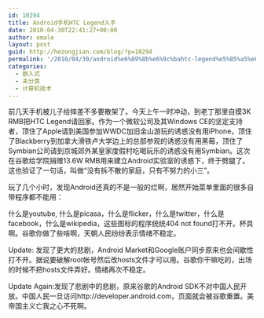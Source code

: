 ```yaml
---
id: 10294
title: Android手机HTC Legend入手
date: 2010-04-30T22:41:27+00:00
author: omale
layout: post
guid: http://hezongjian.com/blog/?p=10294
permalink: '/2010/04/30/android%e6%89%8b%e6%9c%bahtc-legend%e5%85%a5%e6%89%8b/'
categories:
  - 嵌入式
  - 未分类
  - 计算机技术
---
```

前几天手机被儿子给摔差不多要散架了。今天上午一时冲动，到老丁那里自摸3K RMB把HTC Legend请回家。作为一个微软公司及其Windows CE的坚定支持者，顶住了Apple请到美国参加WWDC加旧金山游玩的诱惑没有用iPhone，顶住了Blackberry到加拿大滑铁卢大学边上的总部参观的诱惑没有用黑莓，顶住了Symbian公司请到京城郊外某皇家度假村吃喝玩乐的诱惑没有用Symbian。这次在谷歌给学院捐赠13.6W RMB用来建立Android实验室的诱惑下，终于劈腿了。这也验证了一句话，叫做&ldquo;没有拆不散的家庭，只有不努力的小三&rdquo;。

玩了几个小时，发现Android还真的不是一般的烂啊，居然开始菜单里面的很多自带程序都不能用：

什么是youtube, 什么是picasa，什么是flicker，什么是twitter，什么是facebook，什么是wikipedia，这些图标的程序统统404 not found打不开。杯具啊。谷歌你做了些啥啊，天朝人民纷纷表示情绪不稳定。

Update: 发现了更大的悲剧，Android Market和Google账户同步原来也会间歇性打不开。据说要破解root帐号然后改hosts文件才可以用。谷歌你干嘛吃的，出场的时候不把hosts文件弄好。情绪再次不稳定。

Update Again:发现了悲剧中的悲剧，原来谷歌的Android SDK不对中国人民开放。中国人民一旦访问http://developer.android.com，页面就会被谷歌重置。美帝国主义亡我之心不死啊。